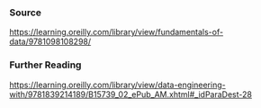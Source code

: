 ### Source
https://learning.oreilly.com/library/view/fundamentals-of-data/9781098108298/

### Further Reading
https://learning.oreilly.com/library/view/data-engineering-with/9781839214189/B15739_02_ePub_AM.xhtml#_idParaDest-28
